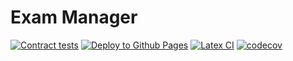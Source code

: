 # Exam Manager

[![Contract tests](https://github.com/TendTo/Exam-Manager/actions/workflows/contract-tests.yml/badge.svg)](https://github.com/TendTo/Exam-Manager/actions/workflows/contract-tests.yml)
[![Deploy to Github Pages](https://github.com/TendTo/Exam-Manager/actions/workflows/github-page.yml/badge.svg)](https://github.com/TendTo/Exam-Manager/actions/workflows/github-page.yml)
[![Latex CI](https://github.com/TendTo/Exam-Manager/actions/workflows/latex.yml/badge.svg)](https://github.com/TendTo/Exam-Manager/actions/workflows/latex.yml)
[![codecov](https://codecov.io/gh/TendTo/Exam-Manager/branch/master/graph/badge.svg?token=1QU7EY32HS)](https://codecov.io/gh/TendTo/Exam-Manager)
